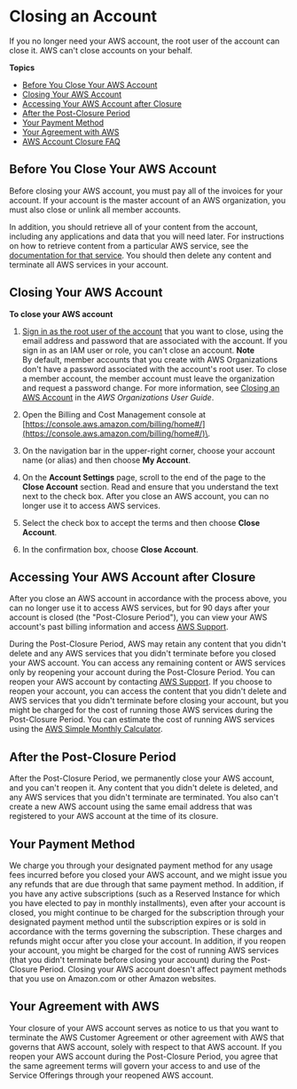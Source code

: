 # Closing an Account<a name="close-account"></a>

If you no longer need your AWS account, the root user of the account can close it\. AWS can't close accounts on your behalf\. 

**Topics**
+ [Before You Close Your AWS Account](#before-closing)
+ [Closing Your AWS Account](#closing-the-account)
+ [Accessing Your AWS Account after Closure](#accessing-after-closure)
+ [After the Post\-Closure Period](#post-closure-period)
+ [Your Payment Method](#closure-payment)
+ [Your Agreement with AWS](#closure-agreement)
+ [AWS Account Closure FAQ](account-closure-faq.md)

## Before You Close Your AWS Account<a name="before-closing"></a>

Before closing your AWS account, you must pay all of the invoices for your account\. If your account is the master account of an AWS organization, you must also close or unlink all member accounts\.

In addition, you should retrieve all of your content from the account, including any applications and data that you will need later\. For instructions on how to retrieve content from a particular AWS service, see the [ documentation for that service](https://docs.aws.amazon.com/)\. You should then delete any content and terminate all AWS services in your account\.

## Closing Your AWS Account<a name="closing-the-account"></a><a name="closing-the-account-proc"></a>

**To close your AWS account**

1. [Sign in as the root user of the account](https://docs.aws.amazon.com/general/latest/gr/aws_tasks-that-require-root.html) that you want to close, using the email address and password that are associated with the account\. If you sign in as an IAM user or role, you can't close an account\.
**Note**  
 By default, member accounts that you create with AWS Organizations don't have a password associated with the account's root user\. To close a member account, the member account must leave the organization and request a password change\. For more information, see [Closing an AWS Account](https://docs.aws.amazon.com/organizations/latest/userguide/orgs_manage_accounts_close.html) in the *AWS Organizations User Guide*\. 

1. Open the Billing and Cost Management console at [https://console.aws.amazon.com/billing/home#/](https://console.aws.amazon.com/billing/home#/)\.

1. On the navigation bar in the upper\-right corner, choose your account name \(or alias\) and then choose **My Account**\.

1. On the **Account Settings** page, scroll to the end of the page to the **Close Account** section\. Read and ensure that you understand the text next to the check box\. After you close an AWS account, you can no longer use it to access AWS services\.

1. Select the check box to accept the terms and then choose **Close Account**\.

1. In the confirmation box, choose **Close Account**\.

## Accessing Your AWS Account after Closure<a name="accessing-after-closure"></a>

After you close an AWS account in accordance with the process above, you can no longer use it to access AWS services, but for 90 days after your account is closed \(the "Post\-Closure Period"\), you can view your AWS account's past billing information and access [AWS Support](https://console.aws.amazon.com//support/home)\.

During the Post\-Closure Period, AWS may retain any content that you didn't delete and any AWS services that you didn't terminate before you closed your AWS account\. You can access any remaining content or AWS services only by reopening your account during the Post\-Closure Period\. You can reopen your AWS account by contacting [AWS Support](https://console.aws.amazon.com//support/home)\. If you choose to reopen your account, you can access the content that you didn't delete and AWS services that you didn't terminate before closing your account, but you might be charged for the cost of running those AWS services during the Post\-Closure Period\. You can estimate the cost of running AWS services using the [AWS Simple Monthly Calculator](http://calculator.s3.amazonaws.com/calc5.html)\.

## After the Post\-Closure Period<a name="post-closure-period"></a>

After the Post\-Closure Period, we permanently close your AWS account, and you can't reopen it\. Any content that you didn't delete is deleted, and any AWS services that you didn't terminate are terminated\. You also can't create a new AWS account using the same email address that was registered to your AWS account at the time of its closure\.

## Your Payment Method<a name="closure-payment"></a>

We charge you through your designated payment method for any usage fees incurred before you closed your AWS account, and we might issue you any refunds that are due through that same payment method\. In addition, if you have any active subscriptions \(such as a Reserved Instance for which you have elected to pay in monthly installments\), even after your account is closed, you might continue to be charged for the subscription through your designated payment method until the subscription expires or is sold in accordance with the terms governing the subscription\. These charges and refunds might occur after you close your account\. In addition, if you reopen your account, you might be charged for the cost of running AWS services \(that you didn't terminate before closing your account\) during the Post\-Closure Period\. Closing your AWS account doesn't affect payment methods that you use on Amazon\.com or other Amazon websites\.

## Your Agreement with AWS<a name="closure-agreement"></a>

Your closure of your AWS account serves as notice to us that you want to terminate the AWS Customer Agreement or other agreement with AWS that governs that AWS account, solely with respect to that AWS account\. If you reopen your AWS account during the Post\-Closure Period, you agree that the same agreement terms will govern your access to and use of the Service Offerings through your reopened AWS account\.